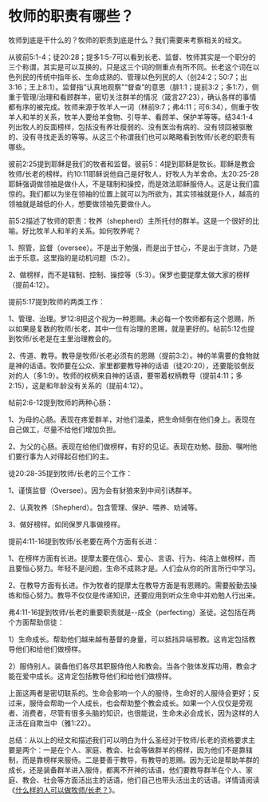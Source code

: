# 牧师的职责有哪些？



<p>牧师到底是干什么的？牧师的职责到底是什么？我们需要来考察相关的经文。</p>

<p>从彼前5:1-4；徒20:28；提多1:5-7可以看到长老、监督、牧师其实是一个职分的三个称谓，其实是可以互换的，只是这三个词的侧重点有所不同。长老这个词在以色列民的传统中指年长、生命成熟的、管理以色列民的人（创24:2；50:7；出3:16；王上8:1）。监督指“认真地观察”“督查”的意思（腓1:1；提前3:2；多1:7），侧重于管理/治理和看顾群羊，密切关注群羊的情况（箴言27:23），确认各样的事情都有序的被完成。牧师来源于牧羊人一词（林前9:7；弗4:11；可6:34），侧重于牧羊人和羊的关系，牧羊人要给羊食物、引导羊、看顾羊、保护羊等等。结34:1-4列出牧人的反面榜样，包括没有养壮瘦弱的、没有医治有病的、没有领回被驱散的、没有寻找走丢的等等。从这三个称谓我们也可以略略看到牧师/长老的职责有哪些。</p>

<p>彼前2:25提到耶稣是我们的牧者和监督。彼前5：4提到耶稣是牧长。耶稣是教会牧师/长老的榜样。约10:11耶稣说他自己是好牧人，好牧人为羊舍命。太20:25-28耶稣强调做领袖是做仆人，不是辖制和操控，而是效法耶稣服侍人。这是让我们震惊的。我们都以为坐在领袖的位置上就可以为所欲为，其实领袖就是仆人，越高的领袖就是越低的仆人，想要做领袖先要做仆人。</p>

<p>前5:2描述了牧师的职责：牧养（shepherd）主所托付的群羊。这是一个很好的比喻。好比牧羊人和羊的关系。如何牧养呢？</p>

<p>1、照管，监督（oversee）。不是出于勉强，而是出于甘心，不是出于贪财，乃是出于乐意。这里指的是动机问题（5:2）。</p>

<p>2、做榜样，而不是辖制、控制、操控等（5:3）。保罗也要提摩太做大家的榜样（提前4:12）。</p>

<p>提前5:17提到牧师的两类工作：</p>

<p>1、管理、治理。罗12:8把这个视为一种恩赐。未必每一个牧师都有这个恩赐，所以如果是复数的牧师/长老，其中一位有治理的恩赐，就是更好的。帖前5:12也提到牧师/长老是在主里治理教会的。</p>

<p>2、传道、教导。教导是牧师/长老必须有的恩赐（提前3:2）。神的羊需要的食物就是神的话语。牧师要在公众、家里都要教导神的话语（徒20:20），还要能驳倒反对的人（多1:9）。牧师的权柄来自神的话语，要带着权柄教导（提前4:11；多2:15），这是和年龄没有关系的（提前4:12）。</p>

<p>帖前2:6-12提到牧师的两种心肠：</p>

<p>1、为母的心肠。表现在疼爱群羊，对他们温柔，把生命倾倒在他们身上。表现在自己做工，尽量不给他们增加负担。</p>

<p>2、为父的心肠。表现在给他们做榜样，有好的见证。表现在劝勉、鼓励、嘱咐他们要行事为人对得起召他们的主。</p>

<p>徒20:28-35提到牧师/长老的三个工作：</p>

<p>1、谨慎监督（Oversee）。因为会有豺狼来到中间引诱群羊。</p>

<p>2、认真牧养（Shepherd）。包含管理、保护、喂养、劝诫等。</p>

<p>3、做好榜样。如同保罗凡事做榜样。</p>

<p>提前4:11-16提到牧师/长老要在两个方面有长进：</p>

<p>1、在榜样方面有长进。提摩太要在信心、爱心、言语、行为、纯洁上做榜样，而且要恒心努力。年轻不是问题，生命不成熟才是。人们会从你的所言所行中学习。</p>

<p>2、在教导方面有长进。作为牧者的提摩太在教导方面是有恩赐的。需要殷勤去操练和恒心努力。教导不仅仅是传递知识，还要应用到听众生命中并劝勉人行出来。</p>

<p>弗4:11-16提到牧师/长老的重要职责就是--成全（perfecting）圣徒。这包括在两个方面帮助信徒：</p>

<p>1）生命成长。帮助他们越来越有基督的身量，可以抵挡异端邪教。这肯定包括教导他们和给他们做榜样。</p>

<p>2）服侍别人。装备他们各尽其职服侍他人和教会。当各个肢体发挥功用，教会才能在爱中成长。这肯定包括教导他们和给他们做榜样。</p>

<p>上面这两者是密切联系的。生命会影响一个人的服侍，生命好的人服侍会更好；反过来，服侍会帮助一个人成长，也会帮助整个教会成长。如果一个人仅仅是旁观者、消费者，尽管有很多头脑的知识，也很能说，生命未必会成长，因为这样的人正活在自欺当中（雅1:22）。</p>

<p>总结：从以上的经文和描述我们可以明白为什么圣经对于牧师/长老的资格要求主要是两个：一是在个人、家庭、教会、社会等做群羊的榜样，因为他们不是靠辖制，而是靠榜样来服侍。二是要善于教导，有教导的恩赐。因为无论是帮助羊群的成长，还是装备群羊进入服侍，都离不开神的话语，他们要教导群羊在个人、家庭、教会、社会等方面活出主的话语，他们自己也带头活出主的话语。详情请阅读《<a href="/node/12559">什么样的人可以做牧师/长老？</a>》。</p>